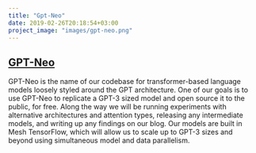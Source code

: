 ```yaml
---
title: "Gpt-Neo"
date: 2019-02-26T20:18:54+03:00
project_image: "images/gpt-neo.png"
---
```


## [GPT-Neo](projects/gpt-neo/)

GPT-Neo is the name of our codebase for transformer-based language models loosely styled around the GPT architecture. One of our goals is to use GPT-Neo to replicate a GPT-3 sized model and open source it to the public, for free. Along the way we will be running experiments with alternative architectures and attention types, releasing any intermediate models, and writing up any findings on our blog. Our models are built in Mesh TensorFlow, which will allow us to scale up to GPT-3 sizes and beyond using simultaneous model and data parallelism.


